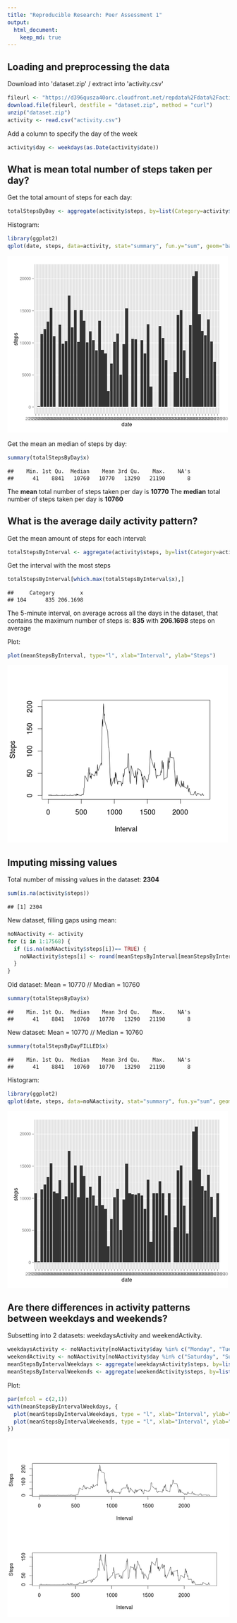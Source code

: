 ```yaml
---
title: "Reproducible Research: Peer Assessment 1"
output: 
  html_document:
    keep_md: true
---
```



## Loading and preprocessing the data

Download into 'dataset.zip' / extract into 'activity.csv'

```r
fileurl <- "https://d396qusza40orc.cloudfront.net/repdata%2Fdata%2Factivity.zip"
download.file(fileurl, destfile = "dataset.zip", method = "curl")
unzip("dataset.zip")
activity <- read.csv("activity.csv")
```

Add a column to specify the day of the week

```r
activity$day <- weekdays(as.Date(activity$date))
```


## What is mean total number of steps taken per day?
Get the total amount of steps for each day:

```r
totalStepsByDay <- aggregate(activity$steps, by=list(Category=activity$date), FUN=sum)
```
Histogram:

```r
library(ggplot2)
qplot(date, steps, data=activity, stat="summary", fun.y="sum", geom="bar")
```

![plot](https://raw.githubusercontent.com/Linz17/RepData_PeerAssessment1/master/activityTotalStepsByDay.png)

Get the mean an median of steps by day:

```r
summary(totalStepsByDay$x)
```

```
##    Min. 1st Qu.  Median    Mean 3rd Qu.    Max.    NA's 
##      41    8841   10760   10770   13290   21190       8
```
The **mean** total number of steps taken per day is **10770**
The **median** total number of steps taken per day is **10760**


## What is the average daily activity pattern?
Get the mean amount of steps for each interval:

```r
totalStepsByInterval <- aggregate(activity$steps, by=list(Category=activity$interval), FUN=mean, na.rm=TRUE)
```
Get the interval with the most steps

```r
totalStepsByInterval[which.max(totalStepsByInterval$x),]
```

```
##     Category        x
## 104      835 206.1698
```
The 5-minute interval, on average across all the days in the dataset, that contains the maximum number of steps is:
**835** with **206.1698** steps on average

Plot:

```r
plot(meanStepsByInterval, type="l", xlab="Interval", ylab="Steps")
```

![plot](https://raw.githubusercontent.com/Linz17/RepData_PeerAssessment1/master/meanStepsByInterval.png)


## Imputing missing values
Total number of missing values in the dataset: **2304**

```r
sum(is.na(activity$steps))
```

```
## [1] 2304
```
New dataset, filling gaps using mean:

```r
noNAactivity <- activity
for (i in 1:17568) {
  if (is.na(noNAactivity$steps[i])== TRUE) {
    noNAactivity$steps[i] <- round(meanStepsByInterval[meanStepsByInterval[,1] == noNAactivity$interval[i],2])
  }
}
```
Old dataset: Mean = 10770 // Median = 10760

```r
summary(totalStepsByDay$x)
```

```
##    Min. 1st Qu.  Median    Mean 3rd Qu.    Max.    NA's 
##      41    8841   10760   10770   13290   21190       8
```
New dataset: Mean = 10770 // Median = 10760

```r
summary(totalStepsByDayFILLED$x)
```

```
##    Min. 1st Qu.  Median    Mean 3rd Qu.    Max.    NA's 
##      41    8841   10760   10770   13290   21190       8
```

Histogram:

```r
library(ggplot2)
qplot(date, steps, data=noNAactivity, stat="summary", fun.y="sum", geom="bar")
```

![Plot](https://raw.githubusercontent.com/Linz17/RepData_PeerAssessment1/master/noNAactivityTotalStepsByDay.png)


## Are there differences in activity patterns between weekdays and weekends?

Subsetting into 2 datasets: weekdaysActivity and weekendActivity.

```r
weekdaysActivity <- noNAactivity[noNAactivity$day %in% c("Monday", "Tuesday", "Wednesday", "Thursday", "Friday"),]
weekendActivity <- noNAactivity[noNAactivity$day %in% c("Saturday", "Sunday"),]
meanStepsByIntervalWeekdays <- aggregate(weekdaysActivity$steps, by=list(Category=weekdaysActivity$interval), FUN=mean, na.rm=TRUE)
meanStepsByIntervalWeekends <- aggregate(weekendActivity$steps, by=list(Category=weekendActivity$interval), FUN=mean, na.rm=TRUE)
```

Plot:

```r
par(mfcol = c(2,1))
with(meanStepsByIntervalWeekdays, {
  plot(meanStepsByIntervalWeekdays, type = "l", xlab="Interval", ylab="Steps")
  plot(meanStepsByIntervalWeekends, type = "l", xlab="Interval", ylab="Steps")
})
```

![Plot](https://raw.githubusercontent.com/Linz17/RepData_PeerAssessment1/master/diffWeekdayWeekend.png)
